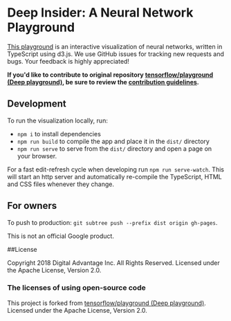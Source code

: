 # Deep Insider: A Neural Network Playground

[This playground][playground page] is an interactive visualization of neural networks, written in
TypeScript using d3.js. We use GitHub issues for tracking new requests and bugs.
Your feedback is highly appreciated!

**If you'd like to contribute to original repository [tensorflow/playground (Deep playground)][original page], be sure to review the [contribution guidelines](CONTRIBUTING.md).**

## Development

To run the visualization locally, run:
- `npm i` to install dependencies
- `npm run build` to compile the app and place it in the `dist/` directory
- `npm run serve` to serve from the `dist/` directory and open a page on your browser.

For a fast edit-refresh cycle when developing run `npm run serve-watch`.
This will start an http server and automatically re-compile the TypeScript,
HTML and CSS files whenever they change.

## For owners
To push to production: `git subtree push --prefix dist origin gh-pages`.

This is not an official Google product.

##License

Copyright 2018 Digital Advantage Inc. All Rights Reserved.
Licensed under the Apache License, Version 2.0.

### The licenses of using open-source code

This project is forked from [tensorflow/playground (Deep playground)][original page].  
Licensed under the Apache License, Version 2.0.

[playground page]: https://deepinsider.github.io/playground/
[original page]: https://github.com/tensorflow/playground
